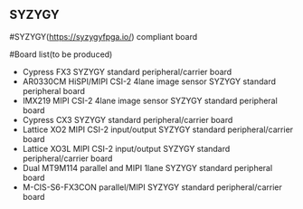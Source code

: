 ## SYZYGY

#SYZYGY(https://syzygyfpga.io/) compliant board

#Board list(to be produced) 
- Cypress FX3 SYZYGY standard peripheral/carrier board
- AR0330CM HiSPI/MIPI CSI-2 4lane image sensor SYZYGY standard peripheral board
- IMX219 MIPI CSI-2 4lane image sensor SYZYGY standard peripheral board
- Cypress CX3 SYZYGY standard peripheral/carrier board
- Lattice XO2 MIPI CSI-2 input/output SYZYGY standard peripheral/carrier board
- Lattice XO3L MIPI CSI-2 input/output SYZYGY standard peripheral/carrier board
- Dual MT9M114 parallel and MIPI 1lane SYZYGY standard peripheral board
- M-CIS-S6-FX3CON parallel/MIPI SYZYGY standard peripheral/carrier board
